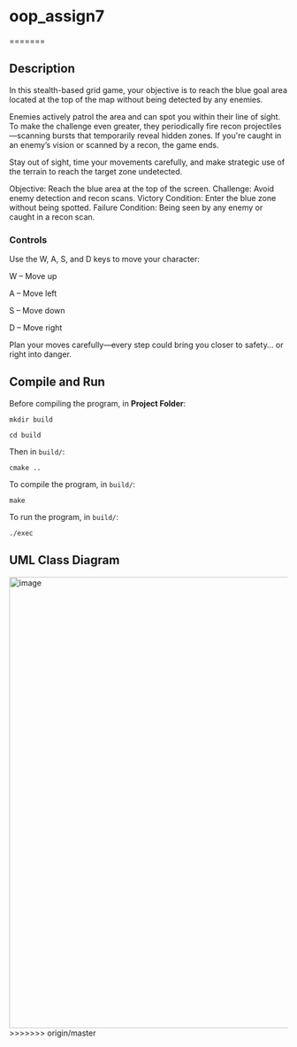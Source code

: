 # oop_assign7
=======

## Description

In this stealth-based grid game, your objective is to reach the blue goal area located at the top of the map without being detected by any enemies.

Enemies actively patrol the area and can spot you within their line of sight. To make the challenge even greater, they periodically fire recon projectiles—scanning bursts that temporarily reveal hidden zones. If you're caught in an enemy’s vision or scanned by a recon, the game ends.

Stay out of sight, time your movements carefully, and make strategic use of the terrain to reach the target zone undetected.

Objective: Reach the blue area at the top of the screen.
Challenge: Avoid enemy detection and recon scans.
Victory Condition: Enter the blue zone without being spotted.
Failure Condition: Being seen by any enemy or caught in a recon scan.

### Controls

Use the W, A, S, and D keys to move your character:

W – Move up

A – Move left

S – Move down

D – Move right

Plan your moves carefully—every step could bring you closer to safety… or right into danger.

## Compile and Run
Before compiling the program, in **Project Folder**:
```console
mkdir build
```
```console
cd build
```

Then in `build/`:
```console
cmake ..
```

To compile the program, in `build/`:
```console
make
```

To run the program, in `build/`:
```console
./exec
```

## UML Class Diagram
<img width="815" alt="image" src="https://github.com/user-attachments/assets/8faa7f01-0e0c-478d-94cf-80ee6888c480" />
>>>>>>> origin/master
